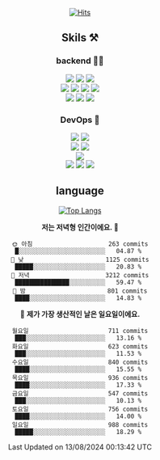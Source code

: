 <div align="center">

[![Hits](https://hits.seeyoufarm.com/api/count/incr/badge.svg?url=https%3A%2F%2Fgithub.com%2Fzxcv9203%2Fhit-counter&count_bg=%23FF7272&title_bg=%23324C2E&icon=codeigniter.svg&icon_color=%23DD5B5B&title=%EB%B0%A9%EB%AC%B8%EC%9E%90&edge_flat=false)](https://hits.seeyoufarm.com)
  
## Skils ⚒️
### backend 🧑‍💻
  
<img src="https://img.shields.io/badge/Java-FF6600?style=flat-square&logo=buymeacoffee&logoColor=white"/>
<img src="https://img.shields.io/badge/Go-0099FF?style=flat-square&logo=go&logoColor=white"/>
<img src="https://img.shields.io/badge/Kotlin-7F52FF?style=flat-square&logo=kotlin&logoColor=white"/>
  
  
<br />
  
<img src="https://img.shields.io/badge/Spring-339933?style=flat-square&logo=Spring&logoColor=white"/>
<img src="https://img.shields.io/badge/Spring Boot-339933?style=flat-square&logo=Spring Boot&logoColor=white"/>
<img src="https://img.shields.io/badge/Spring Security-339933?style=flat-square&logo=Spring Security&logoColor=white"/>
  
<img src="https://img.shields.io/badge/Spring Data JPA-339933?style=flat-square&logo=Hibernate&logoColor=white"/>

<br />
  
  <img src="https://img.shields.io/badge/mysql-0099FF?style=flat-square&logo=mysql&logoColor=white"/>
  <img src="https://img.shields.io/badge/mariadb-0099FF?style=flat-square&logo=mariadb&logoColor=white"/>
  <img src="https://img.shields.io/badge/mongoDB-47A248?style=flat-square&logo=mongodb&logoColor=white"/>
  
  
### DevOps 🚀
  
  <img src="https://img.shields.io/badge/docker-2496ED?style=flat-square&logo=docker&logoColor=white"/>
  <img src="https://img.shields.io/badge/kubernetes-326CE5?style=flat-square&logo=kubernetes&logoColor=white"/>
  
  <br />
  
  <img src="https://img.shields.io/badge/Github Actions-2088FF?style=flat-square&logo=githubactions&logoColor=white"/>
  <img src="https://img.shields.io/badge/Jenkins-D24939?style=flat-square&logo=jenkins&logoColor=white"/>
  
  
  <br />
  <img src="https://img.shields.io/badge/terraform-7B42BC?style=flat-square&logo=terraform&logoColor=white"/>
  
  <br />
  <img src="https://img.shields.io/badge/Amazon AWS-232F3E?style=flat-square&logo=Amazon AWS&logoColor=white"/>

  <img src="https://img.shields.io/badge/GCP-4285F4?style=flat-square&logo=googlecloud&logoColor=white"/>
  <img src="https://img.shields.io/badge/NCP-03C75A?style=flat-square&logo=naver&logoColor=white"/>
  
  
## language

[![Top Langs](https://github-readme-stats.vercel.app/api/top-langs/?username=zxcv9203&hide=html&exclude_repo=zxcv9203.github.io,golB&theme=grate-gatsby)](https://github.com/zxcv9203/github-readme-stats)
  
<!--START_SECTION:waka-->
**저는 저녁형 인간이에요. 🦉** 

```text
🌞 아침                     263 commits         █░░░░░░░░░░░░░░░░░░░░░░░░   04.87 % 
🌆 낮　                     1125 commits        █████░░░░░░░░░░░░░░░░░░░░   20.83 % 
🌃 저녁                     3212 commits        ███████████████░░░░░░░░░░   59.47 % 
🌙 밤　                     801 commits         ████░░░░░░░░░░░░░░░░░░░░░   14.83 % 
```
📅 **제가 가장 생산적인 날은 일요일이에요.** 

```text
월요일                      711 commits         ███░░░░░░░░░░░░░░░░░░░░░░   13.16 % 
화요일                      623 commits         ███░░░░░░░░░░░░░░░░░░░░░░   11.53 % 
수요일                      840 commits         ████░░░░░░░░░░░░░░░░░░░░░   15.55 % 
목요일                      936 commits         ████░░░░░░░░░░░░░░░░░░░░░   17.33 % 
금요일                      547 commits         ███░░░░░░░░░░░░░░░░░░░░░░   10.13 % 
토요일                      756 commits         ████░░░░░░░░░░░░░░░░░░░░░   14.00 % 
일요일                      988 commits         █████░░░░░░░░░░░░░░░░░░░░   18.29 % 
```



 Last Updated on 13/08/2024 00:13:42 UTC
<!--END_SECTION:waka-->
  
</div>

